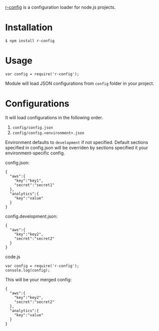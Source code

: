 [r-config](https://github.com/rysenko/r-config) is a configuration loader for node.js projects.

# Installation

    $ npm install r-config

# Usage

    var config = require('r-config');
    
Module will load JSON configurations from ```config``` folder in your project.

# Configurations

It will load configurations in the following order.

1. ```config/config.json```
2. ```config/config.<environment>.json```

Environment defaults to ```development``` if not specified. Default sections specified in config.json will be overriden
by sections specified it your environment-specific config.

config.json:

    {
      "aws":{
        "key":"key1",
        "secret":"secret1"
      },
      "analytics":{
        "key":"value"
      }
    }
config.development.json:

    {
      "aws":{
        "key":"key2",
        "secret":"secret2"
      }
    }

code.js

    var config = require('r-config');
    console.log(config);

This will be your merged config:

    {
      "aws":{
        "key":"key2",
        "secret":"secret2"
      },
      "analytics":{
        "key":"value"
      }
    }